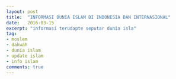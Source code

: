```yaml
---
layout: post
title:  "INFORMASI DUNIA ISLAM DI INDONESIA DAN INTERNASIONAL"
date:   2016-03-15
excerpt: "informasi terudapte seputar dunia isla"
tag:
- moslem 
- dakwah
- dunia islam
- update islam
- info islam
comments: true
---
```

